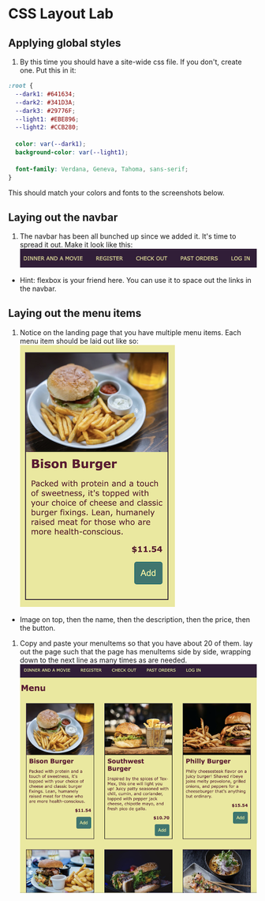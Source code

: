 # CSS Layout Lab

## Applying global styles
1. By this time you should have a site-wide css file. If you don't, create one. Put this in it:
```css
:root {
  --dark1: #641634;
  --dark2: #341D3A;
  --dark3: #29776F;
  --light1: #EBE896;
  --light2: #CCB280;

  color: var(--dark1);
  background-color: var(--light1);

  font-family: Verdana, Geneva, Tahoma, sans-serif;
}
```
This should match your colors and fonts to the screenshots below.

## Laying out the navbar
1. The navbar has been all bunched up since we added it. It's time to spread it out. Make it look like this:
![Navbar screenshot](./images/layout-navbar-screenshot.png)
- Hint: flexbox is your friend here. You can use it to space out the links in the navbar.

## Laying out the menu items
1. Notice on the landing page that you have multiple menu items. Each menu item should be laid out like so:
![Menu item card screenshot](./images/layout-menuItem-screenshot.png)
- Image on top, then the name, then the description, then the price, then the button.
1. Copy and paste your menuItems so that you have about 20 of them. lay out the page such that the page has menuItems side by side, wrapping down to the next line as many times as are needed.
![Menu page screenshot](./images/layout-menu-screenshot.png)

